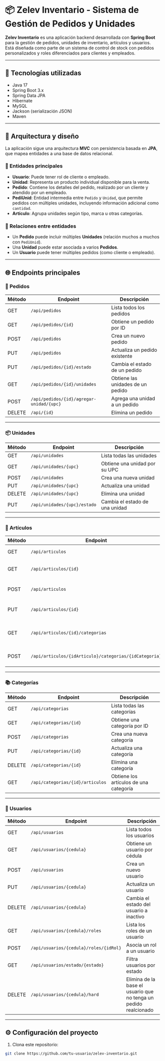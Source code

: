 # 📦 Zelev Inventario - Sistema de Gestión de Pedidos y Unidades

**Zelev Inventario** es una aplicación backend desarrollada con **Spring Boot** para la gestión de pedidos, unidades de inventario, artículos y usuarios. Está diseñada como parte de un sistema de control de stock con pedidos personalizados y roles diferenciados para clientes y empleados.

---

## 🚀 Tecnologías utilizadas

- Java 17  
- Spring Boot 3.x  
- Spring Data JPA  
- Hibernate  
- MySQL  
- Jackson (serialización JSON)  
- Maven  

---

## 🧱 Arquitectura y diseño

La aplicación sigue una arquitectura **MVC** con persistencia basada en **JPA**, que mapea entidades a una base de datos relacional.

### 📄 Entidades principales

- **Usuario**: Puede tener rol de cliente o empleado.  
- **Unidad**: Representa un producto individual disponible para la venta.  
- **Pedido**: Contiene los detalles del pedido, realizado por un cliente y atendido por un empleado.  
- **PediUnid**: Entidad intermedia entre `Pedido` y `Unidad`, que permite pedidos con múltiples unidades, incluyendo información adicional como `cantidad`.  
- **Artículo**: Agrupa unidades según tipo, marca u otras categorías.

### 🔁 Relaciones entre entidades

- Un **Pedido** puede incluir múltiples **Unidades** (relación muchos a muchos con `PediUnid`).  
- Una **Unidad** puede estar asociada a varios **Pedidos**.  
- Un **Usuario** puede tener múltiples pedidos (como cliente o empleado).  

---

## 🌐 Endpoints principales

### 🧾 Pedidos

| Método | Endpoint | Descripción |
|--------|----------|-------------|
| GET | `/api/pedidos` | Lista todos los pedidos |
| GET | `/api/pedidos/{id}` | Obtiene un pedido por ID |
| POST | `/api/pedidos` | Crea un nuevo pedido |
| PUT | `/api/pedidos` | Actualiza un pedido existente |
| PUT | `/api/pedidos/{id}/estado` | Cambia el estado de un pedido |
| GET | `/api/pedidos/{id}/unidades` | Obtiene las unidades de un pedido |
| POST | `/api/pedidos/{id}/agregar-unidad/{upc}` | Agrega una unidad a un pedido |
| DELETE | `/api/{id}` | Elimina un pedido |

---

### 📦 Unidades

| Método | Endpoint | Descripción |
|--------|----------|-------------|
| GET | `/api/unidades` | Lista todas las unidades |
| GET | `/api/unidades/{upc}` | Obtiene una unidad por su UPC |
| POST | `/api/unidades` | Crea una nueva unidad |
| PUT | `/api/unidades/{upc}` | Actualiza una unidad |
| DELETE | `/api/unidades/{upc}` | Elimina una unidad |
| PUT | `/api/unidades/{upc}/estado` | Cambia el estado de una unidad |

---

### 📁 Artículos

| Método | Endpoint | Descripción |
|--------|----------|-------------|
| GET | `/api/articulos` | Lista todos los artículos |
| GET | `/api/articulos/{id}` | Obtiene un artículo por ID |
| POST | `/api/articulos` | Crea un nuevo artículo |
| PUT | `/api/articulos/{id}` | Actualiza un artículo existente |
| GET | `/api/articulos/{id}/categorias` | Obtiene las categorías asociadas a un artículo |
| POST | `/api/articulos/{idArticulo}/categorias/{idCategoria}` | Asocia una categoría a un artículo |

---

### 📚 Categorías

| Método | Endpoint | Descripción |
|--------|----------|-------------|
| GET | `/api/categorias` | Lista todas las categorías |
| GET | `/api/categorias/{id}` | Obtiene una categoría por ID |
| POST | `/api/categorias` | Crea una nueva categoría |
| PUT | `/api/categorias/{id}` | Actualiza una categoría |
| DELETE | `/api/categorias/{id}` | Elimina una categoría |
| GET | `/api/categorias/{id}/articulos` | Obtiene los artículos de una categoría |

---

### 👥 Usuarios

| Método | Endpoint | Descripción |
|--------|----------|-------------|
| GET | `/api/usuarios` | Lista todos los usuarios |
| GET | `/api/usuarios/{cedula}` | Obtiene un usuario por cédula |
| POST | `/api/usuarios` | Crea un nuevo usuario |
| PUT | `/api/usuarios/{cedula}` | Actualiza un usuario |
| DELETE | `/api/usuarios/{cedula}` | Cambia el estado del usuario a inactivo |
| GET | `/api/usuarios/{cedula}/roles` | Lista los roles de un usuario |
| POST | `/api/usuarios/{cedula}/roles/{idRol}` | Asocia un rol a un usuario |
| GET | `/api/usuarios/estado/{estado}` | Filtra usuarios por estado |
| DELETE | `/api/usuarios/{cedula}/hard` | Elimina de la base el usuario que no tenga un pedido realcionado |

---

## ⚙️ Configuración del proyecto

1. Clona este repositorio:

```bash
git clone https://github.com/tu-usuario/zelev-inventario.git
